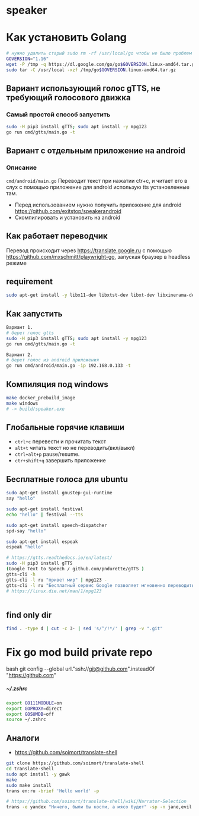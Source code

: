 # speaker

# Как установить Golang

```bash
# нужно удалить старый sudo rm -rf /usr/local/go чтобы не было проблем с новым
GOVERSION="1.16"
wget -P /tmp -q https://dl.google.com/go/go$GOVERSION.linux-amd64.tar.gz
sudo tar -C /usr/local -xzf /tmp/go$GOVERSION.linux-amd64.tar.gz
```

## Вариант использующий голос gTTS, не требующий голосового движка
### Самый простой способ запустить

```bash
sudo -H pip3 install gTTS; sudo apt install -y mpg123
go run cmd/gtts/main.go -t
```

## Вариант с отдельным приложение на android
### Описание

`cmd/android/main.go` Переводит текст при нажатии ctr+c, и читает его в слух с помощью приложение для android использую tts установленные там.

- Перед использованием нужно получить приложение для android https://github.com/exitstop/speakerandroid
- Скомпилировать и установить на android

## Как работает переводчик

Перевод происходит через https://translate.google.ru с помощью https://github.com/mxschmitt/playwright-go, запуская браузер в headless режиме

## requirement

```bash
sudo apt-get install -y libx11-dev libxtst-dev libxt-dev libxinerama-dev libx11-xcb-dev libxkbcommon-dev libxkbcommon-x11-dev libxkbfile-dev
```

## Как запустить

```bash
Вариант 1.
# берет голос gtts
sudo -H pip3 install gTTS; sudo apt install -y mpg123
go run cmd/gtts/main.go -t

Вариант 2.
# берет голос из android приложения 
go run cmd/android/main.go -ip 192.168.0.133 -t
```

## Компиляция под windows

```bash
make docker_prebuild_image
make windows
# -> build/speaker.exe
```

## Глобальные горячие клавиши

- `ctrl+c` перевести и прочитать текст
- `alt+t` читать текст но не переводить(вкл/выкл)
- `ctrl+alt+p` pause/resume.
- `ctr+shift+q` завершить приложение

## Бесплатные голоса для ubuntu

```bash
sudo apt-get install gnustep-gui-runtime
say "hello"

sudo apt-get install festival
echo "hello" | festival --tts

sudo apt-get install speech-dispatcher
spd-say "hello"

sudo apt-get install espeak
espeak "hello"

# https://gtts.readthedocs.io/en/latest/
sudo -H pip3 install gTTS
(Google Text to Speech / github.com/pndurette/gTTS )
gtts-cli -h
gtts-cli -l ru "привет мир" | mpg123 -
gtts-cli -l ru "Бесплатный сервис Google позволяет мгновенно переводить слова, фразы и веб-страницы с английского более чем на 100 языков и обратно." | mpg123 -d 3 --pitch 0 -
# https://linux.die.net/man/1/mpg123
 

```

## find only dir

```bash
find . -type d | cut -c 3- | sed 's/^/!*/' | grep -v ".git"
```


# Fix go mod build private repo

bash
git config --global url."ssh://git@github.com".insteadOf "https://github.com"

##### ~/.zshrc
```bash
export GO111MODULE=on
export GOPROXY=direct
export GOSUMDB=off
source ~/.zshrc
```

## Аналоги

- https://github.com/soimort/translate-shell

```bash
git clone https://github.com/soimort/translate-shell
cd translate-shell
sudo apt install -y gawk
make
sudo make install
trans en:ru -brief 'Hello world' -p 

# https://github.com/soimort/translate-shell/wiki/Narrator-Selection
trans -e yandex "Ничего, были бы кости, а мясо будет" -sp -n jane,evil
```
